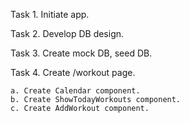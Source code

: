 Task 1. Initiate app. 

Task 2. Develop DB design. 

Task 3. Create mock DB, seed DB. 

Task 4. Create /workout page. 

    a. Create Calendar component. 
    b. Create ShowTodayWorkouts component. 
    c. Create AddWorkout component. 
